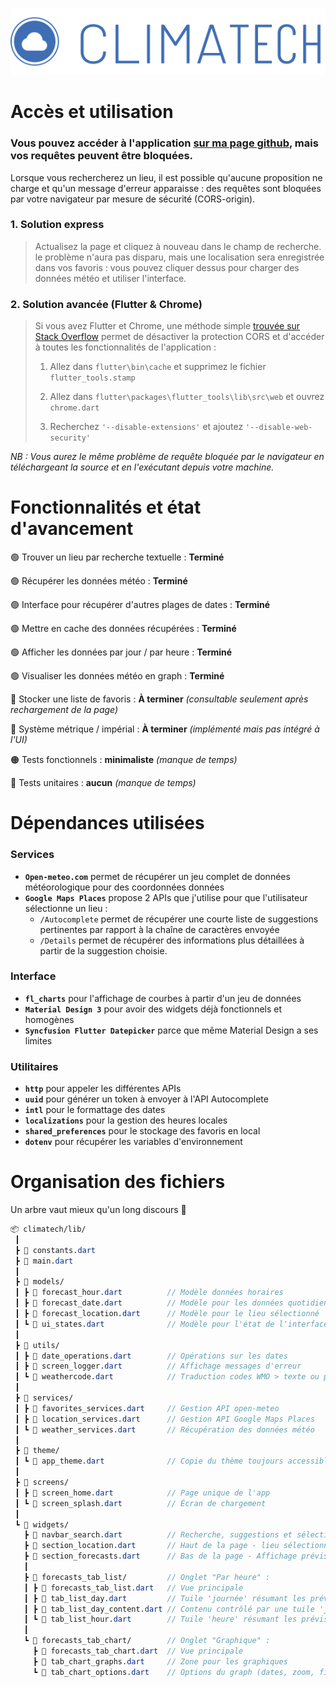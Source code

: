 


[![image](assets/logo-blue.svg)](https://aurelien-clement.github.io/)

# Accès et utilisation 

### Vous pouvez accéder à l'application [sur ma page github](https://aurelien-clement.github.io/), mais vos requêtes peuvent être bloquées.

Lorsque vous rechercherez un lieu, il est possible qu'aucune proposition ne charge et qu'un message d'erreur apparaisse : des requêtes sont bloquées par votre navigateur par mesure de sécurité (CORS-origin).

### 1. Solution express

> Actualisez la page et cliquez à nouveau dans le champ de recherche. le problème n'aura pas disparu, mais une localisation sera enregistrée dans vos favoris : vous pouvez cliquer dessus pour charger des données météo et utiliser l'interface.

### 2. Solution avancée (Flutter & Chrome)

> Si vous avez Flutter et Chrome, une méthode simple [trouvée sur Stack Overflow](https://stackoverflow.com/questions/65630743/how-to-solve-flutter-web-api-cors-error-only-with-dart-code) permet de désactiver la protection CORS et d'accéder à toutes les fonctionnalités de l'application :
> 1. Allez dans `flutter\bin\cache` et supprimez le fichier `flutter_tools.stamp`
>
> 2. Allez dans `flutter\packages\flutter_tools\lib\src\web` et ouvrez `chrome.dart`
>
> 3. Recherchez  `'--disable-extensions'` et ajoutez `'--disable-web-security'`


_NB : Vous aurez le même problème de requête bloquée par le navigateur en téléchargeant la source et en l'exécutant depuis votre machine._


# Fonctionnalités et état  d'avancement

🟢 Trouver un lieu par recherche textuelle : **Terminé**

🟢 Récupérer les données météo : **Terminé**

🟢 Interface pour récupérer d'autres plages de dates : **Terminé**

🟢 Mettre en cache des données récupérées : **Terminé**

🟢 Afficher les données par jour / par heure : **Terminé**

🟢 Visualiser les données météo en graph :  **Terminé**

🔵 Stocker une liste de favoris : **À terminer** _(consultable seulement après rechargement de la page)_

🔵 Système métrique / impérial : **À terminer** _(implémenté mais pas intégré à l'UI)_

🟠 Tests fonctionnels : **minimaliste** _(manque de temps)_

🔴 Tests unitaires : **aucun** _(manque de temps)_

# Dépendances utilisées

### Services

- **`Open-meteo.com`** permet de récupérer un jeu complet de données météorologique pour des coordonnées données
- **`Google Maps Places`** propose 2 APIs que j'utilise pour que l'utilisateur sélectionne un lieu : 
  - `/Autocomplete` permet de récupérer une courte liste de suggestions pertinentes par rapport à la chaîne de caractères envoyée
  - `/Details` permet de récupérer des informations plus détaillées à partir de la suggestion choisie.

### Interface

- **`fl_charts`** pour l'affichage de courbes à partir d'un jeu de données
- **`Material Design 3`** pour avoir des widgets déjà fonctionnels et homogènes
- **`Syncfusion Flutter Datepicker`** parce que même Material Design a ses limites

### Utilitaires

- **`http`** pour appeler les différentes APIs
- **`uuid`** pour générer un token à envoyer à l'API Autocomplete
- **`intl`** pour le formattage des dates
- **`localizations`** pour la gestion des heures locales
- **`shared_preferences`** pour le stockage des favoris en local
- **`dotenv`** pour récupérer les variables d'environnement


# Organisation des fichiers

Un arbre vaut mieux qu'un long discours  🌱

```scss
📦 climatech/lib/
 ┃
 ┣ 📄 constants.dart
 ┣ 📄 main.dart
 ┃
 ┣ 📂 models/
 ┃ ┣ 📄 forecast_hour.dart          // Modèle données horaires
 ┃ ┣ 📄 forecast_date.dart          // Modèle pour les données quotidiennes
 ┃ ┣ 📄 forecast_location.dart      // Modèle pour le lieu sélectionné
 ┃ ┗ 📄 ui_states.dart              // Modèle pour l'état de l'interface
 ┃
 ┣ 📂 utils/
 ┃ ┣ 📄 date_operations.dart        // Opérations sur les dates
 ┃ ┣ 📄 screen_logger.dart          // Affichage messages d'erreur
 ┃ ┗ 📄 weathercode.dart            // Traduction codes WMO > texte ou picto
 ┃
 ┣ 📂 services/
 ┃ ┣ 📄 favorites_services.dart     // Gestion API open-meteo
 ┃ ┣ 📄 location_services.dart      // Gestion API Google Maps Places
 ┃ ┗ 📄 weather_services.dart       // Récupération des données météo
 ┃
 ┣ 📂 theme/
 ┃ ┗ 📄 app_theme.dart              // Copie du thème toujours accessible
 ┃
 ┣ 📂 screens/
 ┃ ┣ 📄 screen_home.dart            // Page unique de l'app
 ┃ ┗ 📄 screen_splash.dart          // Écran de chargement
 ┃
 ┗ 📂 widgets/
   ┣ 📄 navbar_search.dart          // Recherche, suggestions et sélection
   ┣ 📄 section_location.dart       // Haut de la page - lieu sélectionné
   ┣ 📄 section_forecasts.dart      // Bas de la page - Affichage prévisions
   ┃
   ┣ 📂 forecasts_tab_list/         // Onglet "Par heure" :
   ┃ ┣ 📄 forecasts_tab_list.dart   // Vue principale
   ┃ ┣ 📄 tab_list_day.dart         // Tuile 'journée' résumant les prévisions
   ┃ ┣ 📄 tab_list_day_content.dart // Contenu contrôlé par une tuile 'journée'
   ┃ ┗ 📄 tab_list_hour.dart        // Tuile 'heure' résumant les prévisions
   ┃
   ┗ 📂 forecasts_tab_chart/        // Onglet "Graphique" :
     ┣ 📄 forecasts_tab_chart.dart  // Vue principale
     ┣ 📄 tab_chart_graphs.dart     // Zone pour les graphiques
     ┗ 📄 tab_chart_options.dart    // Options du graph (dates, zoom, filtres)

 ```